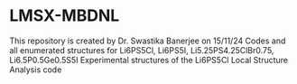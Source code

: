 # LMSX-MBDNL
This repository is created by Dr. Swastika Banerjee on 15/11/24
Codes and all enumerated structures for Li6PS5Cl, Li6PS5I, Li5.25PS4.25ClBr0.75, Li6.5P0.5Ge0.5S5I
Experimental structures of the Li6PS5Cl
Local Structure Analysis code
